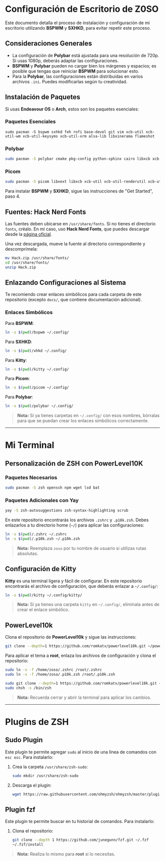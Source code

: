 # Configuración de Escritorio de Z0SO

Este documento detalla el proceso de instalación y configuración de mi escritorio utilizando **BSPWM** y **SXHKD**, para evitar repetir este proceso.

## Consideraciones Generales

- La configuración de **Polybar** está ajustada para una resolución de 720p. Si usas 1080p, deberás adaptar las configuraciones.
- **BSPWM** y **Polybar** pueden no cargar bien los márgenes y espacios; es posible que tengas que reiniciar **BSPWM** para solucionar esto.
- Para la **Polybar**, las configuraciones están distribuidas en varios archivos `.ini`. Puedes modificarlas según tu creatividad.

## Instalación de Paquetes

Si usas **Endeavour OS** o **Arch**, estos son los paquetes esenciales:

### Paquetes Esenciales
```skkkkk
sudo pacman -S bspwm sxhkd feh rofi base-devel git vim xcb-util xcb-util-wm xcb-util-keysyms xcb-util-xrm alsa-lib libxinerama flameshot
```

### Polybar
```sh
sudo pacman -S polybar cmake pkg-config python-sphinx cairo libxcb xcb-util xcb-util-wm xcb-util-keysyms xcb-util-xrm alsa-lib libpulse jsoncpp libmpdclient libuv libnl
```

### Picom
```sh
sudo pacman -S picom libxext libxcb xcb-util xcb-util-renderutil xcb-util-cursor xcb-util-image xcb-util-keysyms xcb-util-render xcb-util-wm xcb-util-xrm pixman dbus libconfig glibc libx11 pcre2 evdev uthash libev
```

Para instalar **BSPWM** y **SXHKD**, sigue las instrucciones de "Get Started", paso 4.

## Fuentes: Hack Nerd Fonts

Las fuentes deben ubicarse en `/usr/share/fonts`. Si no tienes el directorio `fonts`, créalo. En mi caso, uso **Hack Nerd Fonts**, que puedes descargar desde la [página oficial](https://github.com/ryanoasis/nerd-fonts).

Una vez descargada, mueve la fuente al directorio correspondiente y descomprímela:
```bash
mv Hack.zip /usr/share/fonts/
cd /usr/share/fonts/
unzip Hack.zip
```

## Enlazando Configuraciones al Sistema

Te recomiendo crear enlaces simbólicos para cada carpeta de este repositorio (excepto `docs/`, que contiene documentación adicional).

### Enlaces Simbólicos

Para **BSPWM**:
```sh
ln -s $(pwd)/bspwm ~/.config/
```

Para **SXHKD**:
```sh
ln -s $(pwd)/xhkd ~/.config/
```

Para **Kitty**:
```sh
ln -s $(pwd)/kitty ~/.config/
```

Para **Picom**:
```sh
ln -s $(pwd)/picom ~/.config/
```

Para **Polybar**:
```sh
ln -s $(pwd)/polybar ~/.config/
```

> **Nota:** Si ya tienes carpetas en `~/.config/` con esos nombres, bórralas para que se puedan crear los enlaces simbólicos correctamente.

---

# Mi Terminal

## Personalización de ZSH con PowerLevel10K

### Paquetes Necesarios
```sh
sudo pacman -S zsh openssh npm wget lsd bat
```

### Paquetes Adicionales con Yay
```sh
yay -S zsh-autosuggestions zsh-syntax-highlighting scrub
```

En este repositorio encontrarás los archivos `.zshrc` y `.p10k.zsh`. Debes enlazarlos a tu directorio home (`~/`) para aplicar las configuraciones:

```sh
ln -s $(pwd)/.zshrc ~/.zshrc
ln -s $(pwd)/.p10k.zsh ~/.p10k.zsh
```

> **Nota:** Reemplaza `zoso` por tu nombre de usuario si utilizas rutas absolutas.

## Configuración de Kitty

**Kitty** es una terminal ligera y fácil de configurar. En este repositorio encontrarás el archivo de configuración, que deberás enlazar a `~/.config/`:

```sh
ln -s $(pwd)/kitty ~/.config/kitty/
```

> **Nota:** Si ya tienes una carpeta `kitty` en `~/.config/`, elimínala antes de crear el enlace simbólico.

## PowerLevel10k

Clona el repositorio de **PowerLevel10k** y sigue las instrucciones:
```sh
git clone --depth=1 https://github.com/romkatv/powerlevel10k.git ~/powerlevel10k
```

Para aplicar el tema a **root**, enlaza los archivos de configuración y clona el repositorio:
```sh
sudo ln -s -f /home/zoso/.zshrc /root/.zshrc
sudo ln -s -f /home/zoso/.p10k.zsh /root/.p10k.zsh

sudo git clone --depth=1 https://github.com/romkatv/powerlevel10k.git ~/powerlevel10k
sudo chsh -s /bin/zsh
```

> **Nota:** Recuerda cerrar y abrir la terminal para aplicar los cambios.

---

# Plugins de ZSH

## Sudo Plugin

Este plugin te permite agregar `sudo` al inicio de una línea de comandos con `esc esc`. Para instalarlo:

1. Crea la carpeta `/usr/share/zsh-sudo`:
    ```sh
    sudo mkdir /usr/share/zsh-sudo
    ```
2. Descarga el plugin:
    ```sh
    wget https://raw.githubusercontent.com/ohmyzsh/ohmyzsh/master/plugins/sudo/sudo.plugin.zsh -P /usr/share/zsh-sudo/
    ```

## Plugin fzf

Este plugin te permite buscar en tu historial de comandos. Para instalarlo:

1. Clona el repositorio:
    ```sh
    git clone --depth 1 https://github.com/junegunn/fzf.git ~/.fzf
    ~/.fzf/install
    ```

> **Nota:** Realiza lo mismo para **root** si lo necesitas.


